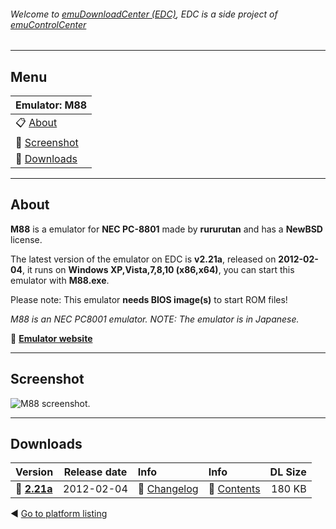 ###### Welcome to [emuDownloadCenter (EDC)](https://github.com/PhoenixInteractiveNL/emuDownloadCenter/wiki/), EDC is a side project of [emuControlCenter](https://github.com/PhoenixInteractiveNL/emuControlCenter/wiki/)
***
## Menu
| **Emulator: M88** |
|:---------|
| :clipboard: [About](#about) |
| :sunrise: [Screenshot](#screenshot) |
| :floppy_disk: [Downloads](#downloads) |
***
## About
**M88** is a emulator for **NEC PC-8801** made by **rururutan** and has a **NewBSD** license.

The latest version of the emulator on EDC is **v2.21a**, released on **2012-02-04**, it runs on **Windows XP,Vista,7,8,10 (x86,x64)**, you can start this emulator with **M88.exe**.

Please note: This emulator **needs BIOS image(s)** to start ROM files!

_M88 is an NEC PC8001 emulator. NOTE: The emulator is in Japanese._

:link: [**Emulator website**](http://github.com/rururutan/m88)
***
## Screenshot
![](https://raw.githubusercontent.com/PhoenixInteractiveNL/emuDownloadCenter/master/hooks/m88/screen.jpg "M88 screenshot.")
***
## Downloads
| Version  | Release date  | Info       | Info       | DL Size    |
|:---------|:-------------:|:-----------|:-----------|-----------:|
| :floppy_disk: [**2.21a**](https://github.com/PhoenixInteractiveNL/edc-repo0004/raw/master/m88/2.21a.7z) | 2012-02-04 | :page_facing_up: [Changelog](https://github.com/PhoenixInteractiveNL/edc-repo0004/blob/master/m88/2.21a_changelog.txt) | :mag_right: [Contents](https://github.com/PhoenixInteractiveNL/edc-repo0004/blob/master/m88/2.21a_contents.txt) | 180 KB |

:arrow_backward: [Go to platform listing](https://github.com/PhoenixInteractiveNL/emuDownloadCenter/wiki/EDC-Platform-List)
